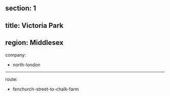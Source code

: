 section: 1
----
title: Victoria Park
----
region: Middlesex
----
company:
- north-london
----
route:
- fenchurch-street-to-chalk-farm
